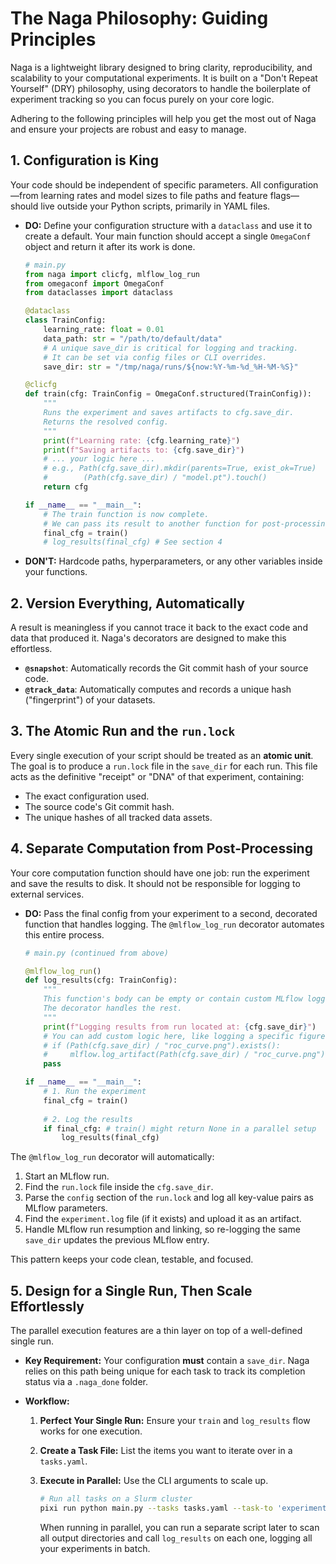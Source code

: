 # The Naga Philosophy: Guiding Principles

Naga is a lightweight library designed to bring clarity, reproducibility, and scalability to your computational experiments. It is built on a "Don't Repeat Yourself" (DRY) philosophy, using decorators to handle the boilerplate of experiment tracking so you can focus purely on your core logic.

Adhering to the following principles will help you get the most out of Naga and ensure your projects are robust and easy to manage.

## 1. Configuration is King

Your code should be independent of specific parameters. All configuration—from learning rates and model sizes to file paths and feature flags—should live outside your Python scripts, primarily in YAML files.

- **DO:** Define your configuration structure with a `dataclass` and use it to create a default. Your main function should accept a single `OmegaConf` object and return it after its work is done.

  ```python
  # main.py
  from naga import clicfg, mlflow_log_run
  from omegaconf import OmegaConf
  from dataclasses import dataclass

  @dataclass
  class TrainConfig:
      learning_rate: float = 0.01
      data_path: str = "/path/to/default/data"
      # A unique save_dir is critical for logging and tracking.
      # It can be set via config files or CLI overrides.
      save_dir: str = "/tmp/naga/runs/${now:%Y-%m-%d_%H-%M-%S}"

  @clicfg
  def train(cfg: TrainConfig = OmegaConf.structured(TrainConfig)):
      """
      Runs the experiment and saves artifacts to cfg.save_dir.
      Returns the resolved config.
      """
      print(f"Learning rate: {cfg.learning_rate}")
      print(f"Saving artifacts to: {cfg.save_dir}")
      # ... your logic here ...
      # e.g., Path(cfg.save_dir).mkdir(parents=True, exist_ok=True)
      #        (Path(cfg.save_dir) / "model.pt").touch()
      return cfg
  
  if __name__ == "__main__":
      # The train function is now complete.
      # We can pass its result to another function for post-processing.
      final_cfg = train()
      # log_results(final_cfg) # See section 4
  ```

- **DON'T:** Hardcode paths, hyperparameters, or any other variables inside your functions.

## 2. Version Everything, Automatically

A result is meaningless if you cannot trace it back to the exact code and data that produced it. Naga's decorators are designed to make this effortless.

- **`@snapshot`**: Automatically records the Git commit hash of your source code.
- **`@track_data`**: Automatically computes and records a unique hash ("fingerprint") of your datasets.

## 3. The Atomic Run and the `run.lock`

Every single execution of your script should be treated as an **atomic unit**. The goal is to produce a `run.lock` file in the `save_dir` for each run. This file acts as the definitive "receipt" or "DNA" of that experiment, containing:
- The exact configuration used.
- The source code's Git commit hash.
- The unique hashes of all tracked data assets.

## 4. Separate Computation from Post-Processing

Your core computation function should have one job: run the experiment and save the results to disk. It should not be responsible for logging to external services.

- **DO:** Pass the final config from your experiment to a second, decorated function that handles logging. The `@mlflow_log_run` decorator automates this entire process.

  ```python
  # main.py (continued from above)

  @mlflow_log_run()
  def log_results(cfg: TrainConfig):
      """
      This function's body can be empty or contain custom MLflow logging.
      The decorator handles the rest.
      """
      print(f"Logging results from run located at: {cfg.save_dir}")
      # You can add custom logic here, like logging a specific figure:
      # if (Path(cfg.save_dir) / "roc_curve.png").exists():
      #     mlflow.log_artifact(Path(cfg.save_dir) / "roc_curve.png")
      pass

  if __name__ == "__main__":
      # 1. Run the experiment
      final_cfg = train()
      
      # 2. Log the results
      if final_cfg: # train() might return None in a parallel setup
          log_results(final_cfg)
  ```
The `@mlflow_log_run` decorator will automatically:
1.  Start an MLflow run.
2.  Find the `run.lock` file inside the `cfg.save_dir`.
3.  Parse the `config` section of the `run.lock` and log all key-value pairs as MLflow parameters.
4.  Find the `experiment.log` file (if it exists) and upload it as an artifact.
5.  Handle MLflow run resumption and linking, so re-logging the same `save_dir` updates the previous MLflow entry.

This pattern keeps your code clean, testable, and focused.

## 5. Design for a Single Run, Then Scale Effortlessly

The parallel execution features are a thin layer on top of a well-defined single run.

- **Key Requirement:** Your configuration **must** contain a `save_dir`. Naga relies on this path being unique for each task to track its completion status via a `.naga_done` folder.

- **Workflow:**
  1.  **Perfect Your Single Run:** Ensure your `train` and `log_results` flow works for one execution.
  2.  **Create a Task File:** List the items you want to iterate over in a `tasks.yaml`.
  3.  **Execute in Parallel:** Use the CLI arguments to scale up.

      ```bash
      # Run all tasks on a Slurm cluster
      pixi run python main.py --tasks tasks.yaml --task-to 'experiment' --slurm_config slurm.yaml
      ```
      When running in parallel, you can run a separate script later to scan all output directories and call `log_results` on each one, logging all your experiments in batch.